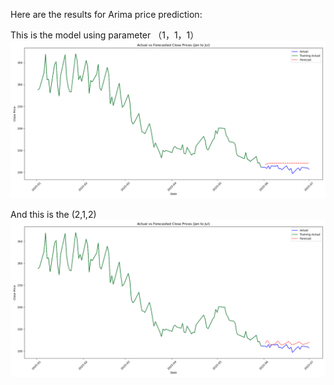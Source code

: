 Here are the results for Arima price prediction:

This is the model using parameter （1，1，1）
![](ArimaPricePredict/arima1.png)

And this is the (2,1,2)
![](ArimaPricePredict/arima2.png)
